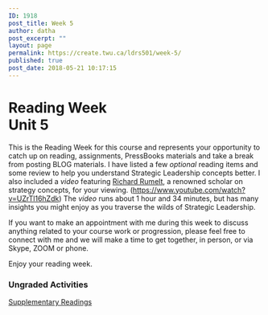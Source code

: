 ```yaml
---
ID: 1918
post_title: Week 5
author: datha
post_excerpt: ""
layout: page
permalink: https://create.twu.ca/ldrs501/week-5/
published: true
post_date: 2018-05-21 10:17:15
---
```

<!--themify_builder_static-->

<h1>Reading Week<br/>Unit 5</h1>

This is the Reading Week for this course and represents your opportunity to catch up on reading, assignments, PressBooks materials and take a break from posting BLOG materials. I have listed a few <em>optional</em> reading items and some review to help you understand Strategic Leadership concepts better. I also included a <em>video</em> featuring <a href="http://(https//www.youtube.com/watch?v=UZrTl16hZdk)" target="_blank" rel="noopener">Richard Rumelt</a>, a renowned scholar on strategy concepts, for your viewing. (https://www.youtube.com/watch?v=UZrTl16hZdk) The <em>video</em> runs about 1 hour and 34 minutes, but has many insights you might enjoy as you traverse the wilds of Strategic Leadership.

If you want to make an appointment with me during this week to discuss anything related to your course work or progression, please feel free to connect with me and we will make a time to get together, in person, or via Skype, ZOOM or phone.

Enjoy your reading week.

<h3>Ungraded Activities<br/></h3>

<a href="https://create.twu.ca/ldrs501/unit-5/"> Supplementary Readings </a><!--/themify_builder_static-->